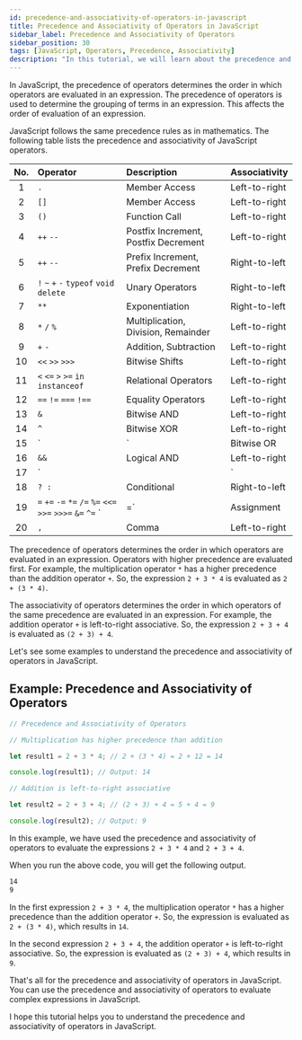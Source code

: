```yaml
---
id: precedence-and-associativity-of-operators-in-javascript
title: Precedence and Associativity of Operators in JavaScript
sidebar_label: Precedence and Associativity of Operators
sidebar_position: 30
tags: [JavaScript, Operators, Precedence, Associativity]
description: "In this tutorial, we will learn about the precedence and associativity of operators in JavaScript. The precedence of operators determines the order in which operators are evaluated in an expression. The associativity of operators determines the order in which operators of the same precedence are evaluated in an expression. We will see some examples to understand the precedence and associativity of operators in JavaScript."
---
```


In JavaScript, the precedence of operators determines the order in which operators are evaluated in an expression. The precedence of operators is used to determine the grouping of terms in an expression. This affects the order of evaluation of an expression.

JavaScript follows the same precedence rules as in mathematics. The following table lists the precedence and associativity of JavaScript operators.

| No. | Operator | Description | Associativity | 
| :---: | :------- | :---------- | :------------- |
| 1 | `.` | Member Access | Left-to-right |
| 2 | `[]` | Member Access | Left-to-right |
| 3 | `()` | Function Call | Left-to-right |
| 4 | `++` `--` | Postfix Increment, Postfix Decrement | Left-to-right |
| 5 | `++` `--` | Prefix Increment, Prefix Decrement | Right-to-left |
| 6 | `!` `~` `+` `-` `typeof` `void` `delete` | Unary Operators | Right-to-left |
| 7 | `**` | Exponentiation | Right-to-left |
| 8 | `*` `/` `%` | Multiplication, Division, Remainder | Left-to-right |
| 9 | `+` `-` | Addition, Subtraction | Left-to-right |
| 10 | `<<` `>>` `>>>` | Bitwise Shifts | Left-to-right |
| 11 | `<` `<=` `>` `>=` `in` `instanceof` | Relational Operators | Left-to-right |
| 12 | `==` `!=` `===` `!==` | Equality Operators | Left-to-right |
| 13 | `&` | Bitwise AND | Left-to-right |
| 14 | `^` | Bitwise XOR | Left-to-right |
| 15 | `|` | Bitwise OR | Left-to-right |
| 16 | `&&` | Logical AND | Left-to-right |
| 17 | `||` | Logical OR | Left-to-right |
| 18 | `? :` | Conditional | Right-to-left |
| 19 | `=` `+=` `-=` `*=` `/=` `%=` `<<=` `>>=` `>>>=` `&=` `^=` `|=` | Assignment | Right-to-left |
| 20 | `,` | Comma | Left-to-right |

The precedence of operators determines the order in which operators are evaluated in an expression. Operators with higher precedence are evaluated first. For example, the multiplication operator `*` has a higher precedence than the addition operator `+`. So, the expression `2 + 3 * 4` is evaluated as `2 + (3 * 4)`.

The associativity of operators determines the order in which operators of the same precedence are evaluated in an expression. For example, the addition operator `+` is left-to-right associative. So, the expression `2 + 3 + 4` is evaluated as `(2 + 3) + 4`.

Let's see some examples to understand the precedence and associativity of operators in JavaScript.

## Example: Precedence and Associativity of Operators

```js title="app.js"
// Precedence and Associativity of Operators

// Multiplication has higher precedence than addition

let result1 = 2 + 3 * 4; // 2 + (3 * 4) = 2 + 12 = 14 

console.log(result1); // Output: 14

// Addition is left-to-right associative

let result2 = 2 + 3 + 4; // (2 + 3) + 4 = 5 + 4 = 9

console.log(result2); // Output: 9
```

In this example, we have used the precedence and associativity of operators to evaluate the expressions `2 + 3 * 4` and `2 + 3 + 4`.

When you run the above code, you will get the following output.

```bash title="Output"
14
9
```

In the first expression `2 + 3 * 4`, the multiplication operator `*` has a higher precedence than the addition operator `+`. So, the expression is evaluated as `2 + (3 * 4)`, which results in `14`.

In the second expression `2 + 3 + 4`, the addition operator `+` is left-to-right associative. So, the expression is evaluated as `(2 + 3) + 4`, which results in `9`.

That's all for the precedence and associativity of operators in JavaScript. You can use the precedence and associativity of operators to evaluate complex expressions in JavaScript.

I hope this tutorial helps you to understand the precedence and associativity of operators in JavaScript.